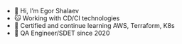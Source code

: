- 👋 Hi, I’m Egor Shalaev
- 🐱 Working with CD/CI technologies
- 🌱 Certified and continue learning AWS, Terraform, K8s
- 💞️ QA Engineer/SDET since 2020

<!---
Egor-Sha/Egor-Sha is a ✨ special ✨ repository because its `README.md` (this file) appears on your GitHub profile.
You can click the Preview link to take a look at your changes.
--->
